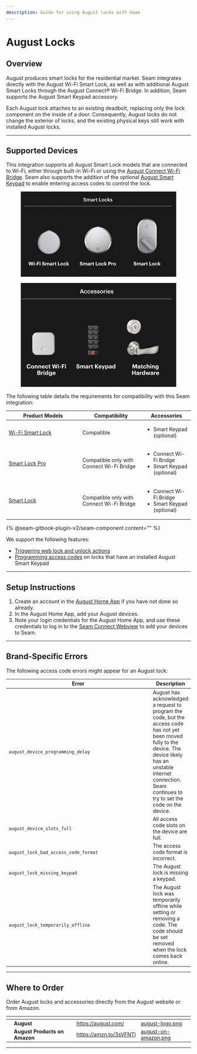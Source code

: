 ```yaml
---
description: Guide for using August locks with Seam
---
```


# August Locks

## Overview

August produces smart locks for the residential market. Seam integrates directly with the August Wi-Fi Smart Lock, as well as with additional August Smart Locks through the August Connect® Wi-Fi Bridge. In addition, Seam supports the August Smart Keypad accessory.

Each August lock attaches to an existing deadbolt, replacing only the lock component on the inside of a door. Consequently, August locks do not change the exterior of locks, and the existing physical keys still work with installed August locks.&#x20;

***

## Supported Devices

This integration supports all August Smart Lock models that are connected to Wi-Fi, either through built-in Wi-Fi or using the [August Connect Wi-Fi Bridge](https://august.com/products/august-connect). Seam also supports the addition of the optional [August Smart Keypad](https://august.com/products/august-smart-keypad) to enable entering access codes to control the lock.

<figure><img src="../.gitbook/assets/august-smart-locks.png" alt="August Smart Locks" width="563"><figcaption></figcaption></figure>

<figure><img src="../.gitbook/assets/august-accessories.png" alt="August accessories" width="563"><figcaption></figcaption></figure>

The following table details the requirements for compatibility with this Seam integration:

<table><thead><tr><th width="187.33333333333331">Product Models</th><th>Compatibility</th><th>Accessories</th></tr></thead><tbody><tr><td><a href="https://august.com/products/august-wifi-smart-lock">Wi-Fi Smart Lock</a></td><td>Compatible</td><td><ul><li>Smart Keypad (optional)</li></ul></td></tr><tr><td><a href="https://august.com/products/august-smart-lock-pro-connect">Smart Lock Pro</a></td><td>Compatible only with Connect Wi-Fi Bridge</td><td><ul><li>Connect Wi-Fi Bridge</li><li>Smart Keypad (optional)</li></ul></td></tr><tr><td><a href="https://august.com/products/august-smart-lock-connect">Smart Lock</a></td><td>Compatible only with Connect Wi-Fi Bridge</td><td><ul><li>Connect Wi-Fi Bridge</li><li>Smart Keypad (optional)</li></ul></td></tr></tbody></table>

{% @seam-gitbook-plugin-v2/seam-component content="<seam-supported-device-table
  endpoint="https://connect.getseam.com"
  client-session-token="seam_cst126DAjfor_2kxn8QAAEUkj3Zu4Nr1Aoauy"
  brands='["august"]'
/>" %}

We support the following features:

* [Triggering web lock and unlock actions](../products/smart-locks/lock-and-unlock.md)
* [Programming access codes](../products/smart-locks/access-codes/) on locks that have an installed August Smart Keypad

***

## Setup Instructions

1. Create an account in the [August Home App](https://august.com/pages/app) if you have not done so already.
2. In the August Home App, add your August devices.
3. Note your login credentials for the August Home App, and use these credentials to log in to the [Seam Connect Webview](../core-concepts/connect-webviews.md) to add your devices to Seam.

***

## Brand-Specific Errors

The following access code errors might appear for an August lock:

<table data-full-width="true"><thead><tr><th width="384">Error</th><th>Description</th></tr></thead><tbody><tr><td><code>august_device_programming_delay</code></td><td>August has acknowledged a request to program the code, but the access code has not yet been moved fully to the device. The device likely has an unstable internet connection. Seam continues to try to set the code on the device.</td></tr><tr><td><code>august_device_slots_full</code></td><td>All access code slots on the device are full.</td></tr><tr><td><code>august_lock_bad_access_code_format</code></td><td>The access code format is incorrect.</td></tr><tr><td><code>august_lock_missing_keypad</code></td><td>The August lock is missing a keypad.</td></tr><tr><td><code>august_lock_temporarily_offline</code></td><td>The August lock was temporarily offline while setting or removing a code. The code should be set removed when the lock comes back online.</td></tr></tbody></table>

***

## Where to Order

Order August locks and accessories directly from the August website or from Amazon.

<table data-view="cards"><thead><tr><th></th><th></th><th></th><th data-hidden data-card-target data-type="content-ref"></th><th data-hidden data-card-cover data-type="files"></th></tr></thead><tbody><tr><td></td><td><strong>August</strong></td><td></td><td><a href="https://august.com/">https://august.com/</a></td><td><a href="../.gitbook/assets/august-logo.png">august-logo.png</a></td></tr><tr><td></td><td><strong>August Products on Amazon</strong></td><td></td><td><a href="https://amzn.to/3sVFNTl">https://amzn.to/3sVFNTl</a></td><td><a href="../.gitbook/assets/august-on-amazon.png">august-on-amazon.png</a></td></tr></tbody></table>

***

